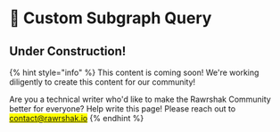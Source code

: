 # 🚧 Custom Subgraph Query

## Under Construction!

{% hint style="info" %}
This content is coming soon! We're working diligently to create this content for our community!

Are you a technical writer who'd like to make the Rawrshak Community better for everyone? Help write this page! Please reach out to <mark style="color:orange;">contact@rawrshak.io</mark>
{% endhint %}
